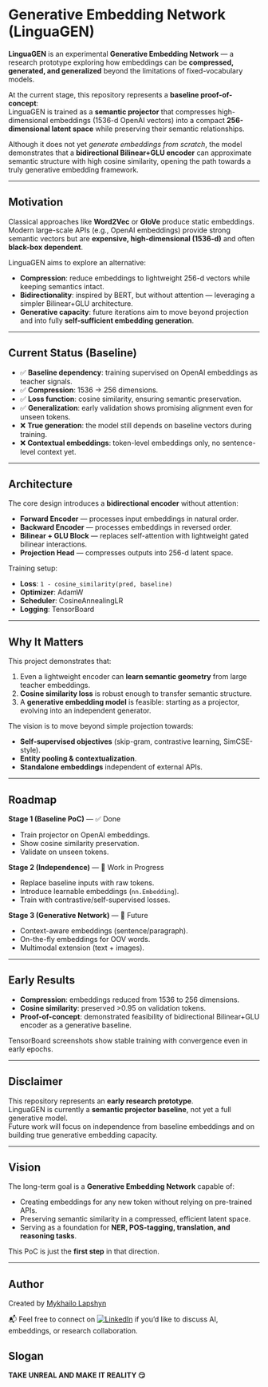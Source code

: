 # Generative Embedding Network (LinguaGEN)

**LinguaGEN** is an experimental **Generative Embedding Network** — a research prototype exploring how embeddings can be **compressed, generated, and generalized** beyond the limitations of fixed-vocabulary models.  

At the current stage, this repository represents a **baseline proof-of-concept**:  
LinguaGEN is trained as a **semantic projector** that compresses high-dimensional embeddings (1536-d OpenAI vectors) into a compact **256-dimensional latent space** while preserving their semantic relationships.  

Although it does not yet *generate embeddings from scratch*, the model demonstrates that a **bidirectional Bilinear+GLU encoder** can approximate semantic structure with high cosine similarity, opening the path towards a truly generative embedding framework.  

---

## Motivation

Classical approaches like **Word2Vec** or **GloVe** produce static embeddings.  
Modern large-scale APIs (e.g., OpenAI embeddings) provide strong semantic vectors but are **expensive, high-dimensional (1536-d)** and often **black-box dependent**.

LinguaGEN aims to explore an alternative:  
- **Compression**: reduce embeddings to lightweight 256-d vectors while keeping semantics intact.  
- **Bidirectionality**: inspired by BERT, but without attention — leveraging a simpler Bilinear+GLU architecture.  
- **Generative capacity**: future iterations aim to move beyond projection and into fully **self-sufficient embedding generation**.  

---

## Current Status (Baseline)

- ✅ **Baseline dependency**: training supervised on OpenAI embeddings as teacher signals.  
- ✅ **Compression**: 1536 → 256 dimensions.  
- ✅ **Loss function**: cosine similarity, ensuring semantic preservation.  
- ✅ **Generalization**: early validation shows promising alignment even for unseen tokens.  
- ❌ **True generation**: the model still depends on baseline vectors during training.  
- ❌ **Contextual embeddings**: token-level embeddings only, no sentence-level context yet.  

---

## Architecture

The core design introduces a **bidirectional encoder** without attention:  

- **Forward Encoder** — processes input embeddings in natural order.  
- **Backward Encoder** — processes embeddings in reversed order.  
- **Bilinear + GLU Block** — replaces self-attention with lightweight gated bilinear interactions.  
- **Projection Head** — compresses outputs into 256-d latent space.  

Training setup:  
- **Loss**: `1 - cosine_similarity(pred, baseline)`  
- **Optimizer**: AdamW  
- **Scheduler**: CosineAnnealingLR  
- **Logging**: TensorBoard  

---

## Why It Matters

This project demonstrates that:  
1. Even a lightweight encoder can **learn semantic geometry** from large teacher embeddings.  
2. **Cosine similarity loss** is robust enough to transfer semantic structure.  
3. A **generative embedding model** is feasible: starting as a projector, evolving into an independent generator.  

The vision is to move beyond simple projection towards:  
- **Self-supervised objectives** (skip-gram, contrastive learning, SimCSE-style).  
- **Entity pooling & contextualization**.  
- **Standalone embeddings** independent of external APIs.  

---

## Roadmap

**Stage 1 (Baseline PoC)** — ✅ Done  
- Train projector on OpenAI embeddings.  
- Show cosine similarity preservation.  
- Validate on unseen tokens.  

**Stage 2 (Independence)** — 🚧 Work in Progress  
- Replace baseline inputs with raw tokens.  
- Introduce learnable embeddings (`nn.Embedding`).  
- Train with contrastive/self-supervised losses.  

**Stage 3 (Generative Network)** — 🔮 Future  
- Context-aware embeddings (sentence/paragraph).  
- On-the-fly embeddings for OOV words.  
- Multimodal extension (text + images).  

---

## Early Results

- **Compression**: embeddings reduced from 1536 to 256 dimensions.  
- **Cosine similarity**: preserved >0.95 on validation tokens.  
- **Proof-of-concept**: demonstrated feasibility of bidirectional Bilinear+GLU encoder as a generative baseline.  

TensorBoard screenshots show stable training with convergence even in early epochs.  

---

## Disclaimer

This repository represents an **early research prototype**.  
LinguaGEN is currently a **semantic projector baseline**, not yet a full generative model.  
Future work will focus on independence from baseline embeddings and on building true generative embedding capacity.  

---

## Vision

The long-term goal is a **Generative Embedding Network** capable of:  
- Creating embeddings for any new token without relying on pre-trained APIs.  
- Preserving semantic similarity in a compressed, efficient latent space.  
- Serving as a foundation for **NER, POS-tagging, translation, and reasoning tasks**.  

This PoC is just the **first step** in that direction.

---

## Author

Created by [Mykhailo Lapshyn](https://www.linkedin.com/in/mykhailo-lapshyn-2a3702309)  

📬 Feel free to connect on [![LinkedIn](https://img.shields.io/badge/LinkedIn-Connect-blue)](https://www.linkedin.com/in/mykhailo-lapshyn-2a3702309) if you’d like to discuss AI, embeddings, or research collaboration.

## Slogan

**TAKE UNREAL AND MAKE IT REALITY 😏**
